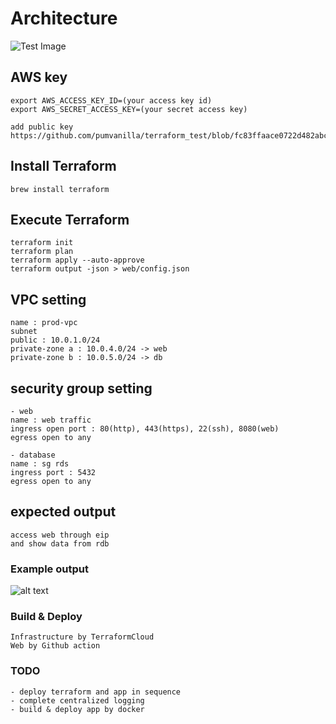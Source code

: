 # Architecture
![Test Image](https://github.com/pumvanilla/terraform_test/blob/main/image1.jpg)

## AWS key
```
export AWS_ACCESS_KEY_ID=(your access key id)
export AWS_SECRET_ACCESS_KEY=(your secret access key)
```
```
add public key
https://github.com/pumvanilla/terraform_test/blob/fc83ffaace0722d482abced38a3727c4e75c1417/key.tf#L5
```

## Install Terraform
```
brew install terraform
```

## Execute Terraform
```
terraform init
terraform plan
terraform apply --auto-approve
terraform output -json > web/config.json
```

## VPC setting
```
name : prod-vpc
subnet
public : 10.0.1.0/24
private-zone a : 10.0.4.0/24 -> web
private-zone b : 10.0.5.0/24 -> db
```

## security group setting
```
- web
name : web traffic
ingress open port : 80(http), 443(https), 22(ssh), 8080(web)
egress open to any

- database
name : sg rds
ingress port : 5432
egress open to any
```

## expected output
```
access web through eip
and show data from rdb
```
### Example output
![alt text](https://github.com/pumvanilla/terraform_test/blob/main/example_output.png)

### Build & Deploy

```
Infrastructure by TerraformCloud
Web by Github action
```

### TODO
```
- deploy terraform and app in sequence
- complete centralized logging
- build & deploy app by docker
```